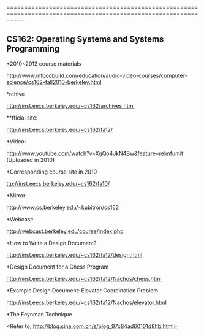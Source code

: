 =================================================================================================================

## CS162:  Operating Systems and Systems Programming

*2010~2012 course materials

<http://www.infocobuild.com/education/audio-video-courses/computer-science/cs162-fall2010-berkeley.html>

*rchive

<http://inst.eecs.berkeley.edu/~cs162/archives.html>

**fficial site:

<http://inst.eecs.berkeley.edu/~cs162/fa12/>

*Video:

<http://www.youtube.com/watch?v=XgQo4JkN4Bw&feature=relmfumit> (Uploaded in 2010)
	
*Corresponding course site in 2010

<ttp://inst.eecs.berkeley.edu/~cs162/fa10/>


*Mirror:

<http://www.cs.berkeley.edu/~kubitron/cs162>
	 
*Webcast:

<http://webcast.berkeley.edu/course/index.php>

*How to Write a Design Document?

<http://inst.eecs.berkeley.edu/~cs162/fa12/design.html>
	
*Design Document for a Chess Program

<http://inst.eecs.berkeley.edu/~cs162/fa12/Nachos/chess.html>

*Example Design Document: Elevator Coordination Problem

<http://inst.eecs.berkeley.edu/~cs162/fa12/Nachos/elevator.html>

*The Feynman Technique

<Refer to; http://blog.sina.com.cn/s/blog_97c84ad60101d8hb.html>
